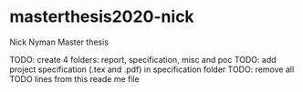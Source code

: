 # masterthesis2020-nick
Nick Nyman Master thesis

TODO: create 4 folders: report, specification, misc and poc
TODO: add project specification (.tex and .pdf) in specification folder
TODO: remove all TODO lines from this reade me file 
